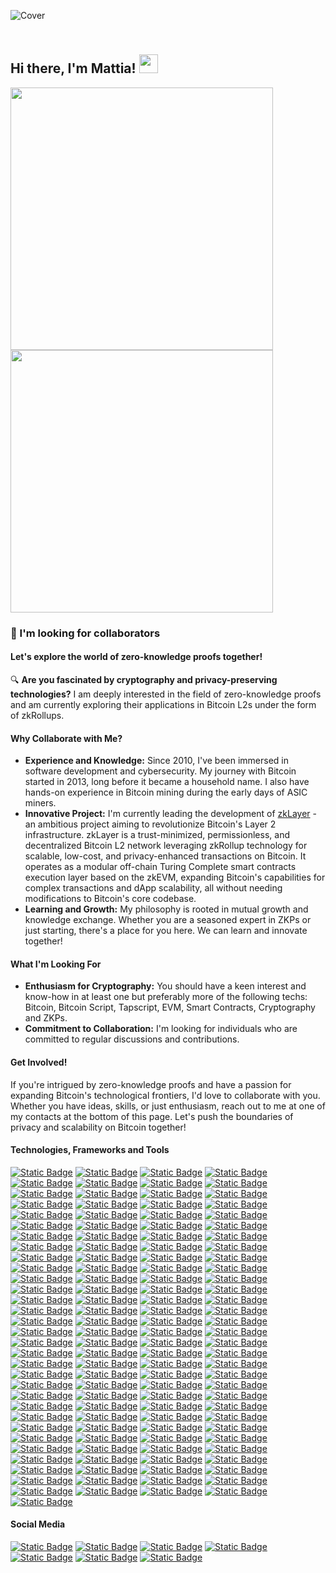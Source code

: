 ![Cover](https://miro.medium.com/v2/resize:fit:1358/0*eIhVp0KXrXSSHORN.gif)

## <br>Hi there, I'm Mattia! <img src="https://user-images.githubusercontent.com/42378118/110234147-e3259600-7f4e-11eb-95be-0c4047144dea.gif" width="30"><br>

<a href="#">
  <img src="https://github-readme-stats.vercel.app/api?username=btcleet&show_icons=true&count_private=true&hide_border=true&theme=github_dark" width="420" />
</a>
<a href="#">
  <img src="https://github-readme-stats.vercel.app/api/top-langs?username=btcleet&layout=compact&langs_count=8&hide_border=true&theme=github_dark" width="420" />
</a>

### 👀 I'm looking for collaborators

#### Let's explore the world of zero-knowledge proofs together!

🔍 **Are you fascinated by cryptography and privacy-preserving technologies?** I am deeply interested in the field of zero-knowledge proofs and am currently exploring their applications in Bitcoin L2s under the form of zkRollups.

#### Why Collaborate with Me?
- **Experience and Knowledge:** Since 2010, I've been immersed in software development and cybersecurity. My journey with Bitcoin started in 2013, long before it became a household name. I also have hands-on experience in Bitcoin mining during the early days of ASIC miners.
- **Innovative Project:** I'm currently leading the development of [zkLayer](https://www.github.com/zkLayer) - an ambitious project aiming to revolutionize Bitcoin's Layer 2 infrastructure. zkLayer is a trust-minimized, permissionless, and decentralized Bitcoin L2 network leveraging zkRollup technology for scalable, low-cost, and privacy-enhanced transactions on Bitcoin. It operates as a modular off-chain Turing Complete smart contracts execution layer based on the zkEVM, expanding Bitcoin's capabilities for complex transactions and dApp scalability, all without needing modifications to Bitcoin's core codebase.
- **Learning and Growth:** My philosophy is rooted in mutual growth and knowledge exchange. Whether you are a seasoned expert in ZKPs or just starting, there's a place for you here. We can learn and innovate together!

#### What I'm Looking For
- **Enthusiasm for Cryptography:** You should have a keen interest and know-how in at least one but preferably more of the following techs: Bitcoin, Bitcoin Script, Tapscript, EVM, Smart Contracts, Cryptography and ZKPs.
- **Commitment to Collaboration:** I'm looking for individuals who are committed to regular discussions and contributions.

#### Get Involved!
If you're intrigued by zero-knowledge proofs and have a passion for expanding Bitcoin's technological frontiers, I'd love to collaborate with you. Whether you have ideas, skills, or just enthusiasm, reach out to me at one of my contacts at the bottom of this page. Let's push the boundaries of privacy and scalability on Bitcoin together!

#### Technologies, Frameworks and Tools

[![Static Badge](https://img.shields.io/badge/-MacBook%20Pro-000000?style=for-the-badge&logo=apple&logoColor=%23FFFFFF)](#)
[![Static Badge](https://img.shields.io/badge/-Raspberry%20Pi-C7053D?style=for-the-badge&logo=raspberrypi&logoColor=%23FFFFFF)](#)
[![Static Badge](https://img.shields.io/badge/-Intel-0068B5?style=for-the-badge&logo=intel&logoColor=%23ffffff)](#)
[![Static Badge](https://img.shields.io/badge/-arm-0091BD?style=for-the-badge&logo=arm&logoColor=%23ffffff)](#)
[![Static Badge](https://img.shields.io/badge/-Risc--V-0A3799?style=for-the-badge&logo=riscv&logoColor=%23ffffff)](#)
[![Static Badge](https://img.shields.io/badge/-macOS-000000?style=for-the-badge&logo=apple&logoColor=%23FFFFFF)](#)
[![Static Badge](https://img.shields.io/badge/-Linux-FCC624?style=for-the-badge&logo=linux&logoColor=%23000000)](#)
[![Static Badge](https://img.shields.io/badge/-ZSH-F15A24?style=for-the-badge&logo=zsh&logoColor=FFFFFF)](#)
[![Static Badge](https://img.shields.io/badge/-Bash-4EAA25?style=for-the-badge&logo=gnubash&logoColor=FFFFFF)](#)
[![Static Badge](https://img.shields.io/badge/-iTerm-000000?style=for-the-badge&logo=iterm2&logoColor=FFFFFF)](#)
[![Static Badge](https://img.shields.io/badge/-Debian-D70A53?style=for-the-badge&logo=debian&logoColor=%23ffffff)](#)
[![Static Badge](https://img.shields.io/badge/-Ubuntu-DD4814?style=for-the-badge&logo=ubuntu&logoColor=%23ffffff)](#)
[![Static Badge](https://img.shields.io/badge/-Fedora-0B57A4?style=for-the-badge&logo=fedora&logoColor=%23ffffff)](#)
[![Static Badge](https://img.shields.io/badge/-Rocky-1BB981?style=for-the-badge&logo=rockylinux&logoColor=%23ffffff)](#)
[![Static Badge](https://img.shields.io/badge/-Red%20Hat-EE0000?style=for-the-badge&logo=redhat&logoColor=%23ffffff)](#)
[![Static Badge](https://img.shields.io/badge/-Suse-73BA25?style=for-the-badge&logo=suse&logoColor=%23ffffff)](#)
[![Static Badge](https://img.shields.io/badge/-OpenSuse-73BA25?style=for-the-badge&logo=opensuse&logoColor=%23ffffff)](#)
[![Static Badge](https://img.shields.io/badge/-Arch-1793D1?style=for-the-badge&logo=archlinux&logoColor=%23ffffff)](#)
[![Static Badge](https://img.shields.io/badge/-Gentoo-54487A?style=for-the-badge&logo=gentoo&logoColor=%23ffffff)](#)
[![Static Badge](https://img.shields.io/badge/-Tails-56347C?style=for-the-badge&logo=tails&logoColor=FFFFFF)](#)
[![Static Badge](https://img.shields.io/badge/-Kali-557C94?style=for-the-badge&logo=kalilinux&logoColor=FFFFFF)](#)
[![Static Badge](https://img.shields.io/badge/-OWASP-000000?style=for-the-badge&logo=owasp&logoColor=FFFFFF)](#)
[![Static Badge](https://img.shields.io/badge/-PortSwigger-FF6633?style=for-the-badge&logo=portswigger&logoColor=FFFFFF)](#)
[![Static Badge](https://img.shields.io/badge/-Tor-7D4698?style=for-the-badge&logo=torproject&logoColor=FFFFFF)](#)
[![Static Badge](https://img.shields.io/badge/-VMware-607078?style=for-the-badge&logo=vmware&logoColor=FFFFFF)](#)
[![Static Badge](https://img.shields.io/badge/-Virtual%20Box-%23183A61?style=for-the-badge&logo=virtualbox&logoColor=FFFFFF)](#)
[![Static Badge](https://img.shields.io/badge/-OpenWRT-00B5E2?style=for-the-badge&logo=openwrt&logoColor=FFFFFF)](#)
[![Static Badge](https://img.shields.io/badge/-OpenVPN-EA7E20?style=for-the-badge&logo=openvpn&logoColor=FFFFFF)](#)
[![Static Badge](https://img.shields.io/badge/-OpenSSL-721412?style=for-the-badge&logo=openssl&logoColor=FFFFFF)](#)
[![Static Badge](https://img.shields.io/badge/-WireGuard-88171A?style=for-the-badge&logo=wireguard&logoColor=FFFFFF)](#)
[![Static Badge](https://img.shields.io/badge/-PiHole-96060C?style=for-the-badge&logo=pihole&logoColor=FFFFFF)](#)
[![Static Badge](https://img.shields.io/badge/-Proton-6D4AFF?style=for-the-badge&logo=proton&logoColor=FFFFFF)](#)
[![Static Badge](https://img.shields.io/badge/-Bitwarden-175DDC?style=for-the-badge&logo=bitwarden&logoColor=FFFFFF)](#)
[![Static Badge](https://img.shields.io/badge/-Visual%20Studio%20Code-0078D7?style=for-the-badge&logo=visualstudiocode&logoColor=%23ffffff)](#)
[![Static Badge](https://img.shields.io/badge/-Sublime%20Text-FD911F?style=for-the-badge&logo=sublimetext&logoColor=%23ffffff)](#)
[![Static Badge](https://img.shields.io/badge/-Vim-0A9832?style=for-the-badge&logo=vim&logoColor=%23ffffff)](#)
[![Static Badge](https://img.shields.io/badge/-HTML5-de4610?style=for-the-badge&logo=HTML5&logoColor=%23FFFFFF)](#)
[![Static Badge](https://img.shields.io/badge/-CSS3-264de4?style=for-the-badge&logo=CSS3&logoColor=%23FFFFFF)](#)
[![Static Badge](https://img.shields.io/badge/-Sass-c76396?style=for-the-badge&logo=sass&logoColor=FFFFFF)](#)
[![Static Badge](https://img.shields.io/badge/-TailwindCSS-06B6D4?style=for-the-badge&logo=tailwindcss&logoColor=FFFFFF)](#)
[![Static Badge](https://img.shields.io/badge/-TailwindUI-06B6D4?style=for-the-badge&logo=tailwindcss&logoColor=FFFFFF)](#)
[![Static Badge](https://img.shields.io/badge/-ChakraUI-319795?style=for-the-badge&logo=chakraui&logoColor=FFFFFF)](#)
[![Static Badge](https://img.shields.io/badge/-NextUI-000000?style=for-the-badge&logo=nextUI&logoColor=FFFFFF)](#)
[![Static Badge](https://img.shields.io/badge/-RadixUI-161618?style=for-the-badge&logo=radixui&logoColor=FFFFFF)](#)
[![Static Badge](https://img.shields.io/badge/-Shadcn%2FUI-000000?style=for-the-badge&logo=shadcnui&logoColor=FFFFFF)](#)
[![Static Badge](https://img.shields.io/badge/-MUI-007FFF?style=for-the-badge&logo=mui&logoColor=FFFFFF)](#)
[![Static Badge](https://img.shields.io/badge/-Bootstrap-7952B3?style=for-the-badge&logo=bootstrap&logoColor=FFFFFF)](#)
[![Static Badge](https://img.shields.io/badge/-Javascript-F0DB4F?style=for-the-badge&logo=javascript&logoColor=%23000)](#)
[![Static Badge](https://img.shields.io/badge/-Typescript-287ACB?style=for-the-badge&logo=typescript&logoColor=%23ffffff)](#)
[![Static Badge](https://img.shields.io/badge/-Node.JS-6CC24A?style=for-the-badge&logo=node.js&logoColor=%23FFFFFF)](#)
[![Static Badge](https://img.shields.io/badge/-pnpm-F9AD01?style=for-the-badge&logo=pnpm&logoColor=FFFFFF)](#)
[![Static Badge](https://img.shields.io/badge/-Yarn-2C8EBB?style=for-the-badge&logo=yarn&logoColor=FFFFFF)](#)
[![Static Badge](https://img.shields.io/badge/-npm-c63332?style=for-the-badge&logo=npm&logoColor=FFFFFF)](#)
[![Static Badge](https://img.shields.io/badge/-.env-ECD53F?style=for-the-badge&logo=dotenv&logoColor=000000)](#)
[![Static Badge](https://img.shields.io/badge/-React-20232A?style=for-the-badge&logo=react&logoColor=5FD5F4)](#)
[![Static Badge](https://img.shields.io/badge/-Redux-593c88?style=for-the-badge&logo=redux&logoColor=FFFFFF)](#)
[![Static Badge](https://img.shields.io/badge/-ESLint-4B32C3?style=for-the-badge&logo=eslint&logoColor=FFFFFF)](#)
[![Static Badge](https://img.shields.io/badge/-Jest-C21325?style=for-the-badge&logo=jest&logoColor=FFFFFF)](#)
[![Static Badge](https://img.shields.io/badge/-Cypress-69D3A7?style=for-the-badge&logo=cypress&logoColor=FFFFFF)](#)
[![Static Badge](https://img.shields.io/badge/-Mocha-8D6748?style=for-the-badge&logo=mocha&logoColor=FFFFFF)](#)
[![Static Badge](https://img.shields.io/badge/-Sentry-362D59?style=for-the-badge&logo=sentry&logoColor=FFFFFF)](#)
[![Static Badge](https://img.shields.io/badge/-SRG--SSR-AF001E?style=for-the-badge&logo=srgssr&logoColor=FFFFFF)](#)
[![Static Badge](https://img.shields.io/badge/-Next.js-000000?style=for-the-badge&logo=next.js&logoColor=%23FFFFFF)](#)
[![Static Badge](https://img.shields.io/badge/-VITE-646CFF?style=for-the-badge&logo=vite&logoColor=FFFFFF)](#)
[![Static Badge](https://img.shields.io/badge/-Remix-000000?style=for-the-badge&logo=remix&logoColor=FFFFFF)](#)
[![Static Badge](https://img.shields.io/badge/-Astro-BC52EE?style=for-the-badge&logo=astro&logoColor=FFFFFF)](#)
[![Static Badge](https://img.shields.io/badge/-Nest.js-E0234E?style=for-the-badge&logo=nestjs&logoColor=FFFFFF)](#)
[![Static Badge](https://img.shields.io/badge/-Svelte-f43b00?style=for-the-badge&logo=svelte&logoColor=FFFFFF)](#)
[![Static Badge](https://img.shields.io/badge/-Vue.JS-42B883?style=for-the-badge&logo=vue.js&logoColor=FFFFFF)](#)
[![Static Badge](https://img.shields.io/badge/-Nuxt.js-1DDC81?style=for-the-badge&logo=nuxt.js&logoColor=FFFFFF)](#)
[![Static Badge](https://img.shields.io/badge/-GraphQL-e535ab?style=for-the-badge&logo=graphql&logoColor=FFFFFF)](#)
[![Static Badge](https://img.shields.io/badge/-Postman-FF6C37?style=for-the-badge&logo=postman&logoColor=FFFFFF)](#)
[![Static Badge](https://img.shields.io/badge/-Turbo-5CD8E5?style=for-the-badge&logo=turbo&logoColor=000000)](#)
[![Static Badge](https://img.shields.io/badge/-Perl-39457E?style=for-the-badge&logo=perl&logoColor=FFFFFF)](#)
[![Static Badge](https://img.shields.io/badge/-Python-306998?style=for-the-badge&logo=Python&logoColor=%23FFFFFF)](#)
[![Static Badge](https://img.shields.io/badge/-PyPI-3775A9?style=for-the-badge&logo=pypi&logoColor=FFFFFF)](#)
[![Static Badge](https://img.shields.io/badge/-Django-092e20?style=for-the-badge&logo=django&logoColor=FFFFFF)](#)
[![Static Badge](https://img.shields.io/badge/-Flask-41AEC4?style=for-the-badge&logo=flask&logoColor=FFFFFF)](#)
[![Static Badge](https://img.shields.io/badge/-Ruby-A91401?style=for-the-badge&logo=ruby&logoColor=%23FFFFFF)](#)
[![Static Badge](https://img.shields.io/badge/-Rails-CC0000?style=for-the-badge&logo=rubyonrails&logoColor=%23FFFFFF)](#)
[![Static Badge](https://img.shields.io/badge/-Go-29BEB0?style=for-the-badge&logo=Go&logoColor=%23FFFFFF)](#)
[![Static Badge](https://img.shields.io/badge/-Gin-2A90D1?style=for-the-badge&logo=gin&logoColor=FFFFFF)](#)
[![Static Badge](https://img.shields.io/badge/-Erlang-A90533?style=for-the-badge&logo=erlang&logoColor=FFFFFF)](#)
[![Static Badge](https://img.shields.io/badge/-Elixir-4B275F?style=for-the-badge&logo=elixir&logoColor=FFFFFF)](#)
[![Static Badge](https://img.shields.io/badge/-Phoenix-FD4F00?style=for-the-badge&logo=phoenixframework&logoColor=FFFFFF)](#)
[![Static Badge](https://img.shields.io/badge/-Rust-B7410E?style=for-the-badge&logo=rust&logoColor=%23FFFFFF)](#)
[![Static Badge](https://img.shields.io/badge/-TOML-9C4121?style=for-the-badge&logo=toml&logoColor=FFFFFF)](#)
[![Static Badge](https://img.shields.io/badge/-YAML-CB171E?style=for-the-badge&logo=yaml&logoColor=FFFFFF)](#)
[![Static Badge](https://img.shields.io/badge/-Markdown-005B96?style=for-the-badge&logo=markdown&logoColor=%23FFFFFF)](#)
[![Static Badge](https://img.shields.io/badge/-WebAssembly-624DE9?style=for-the-badge&logo=webassembly&logoColor=%23FFFFFF)](#)
[![Static Badge](https://img.shields.io/badge/-Solidity-303135?style=for-the-badge&logo=solidity&logoColor=%23FFFFFF)](#)
[![Static Badge](https://img.shields.io/badge/-OpenZeppelin-4E5EE4?style=for-the-badge&logo=openzeppelin&logoColor=FFFFFF)](#)
[![Static Badge](https://img.shields.io/badge/-PostgreSQL-0064a5?style=for-the-badge&logo=postgresql&logoColor=FFFFFF)](#)
[![Static Badge](https://img.shields.io/badge/-MariaDB-073545?style=for-the-badge&logo=mariadb&logoColor=FFFFFF)](#)
[![Static Badge](https://img.shields.io/badge/-Redis-D82C20?style=for-the-badge&logo=redis&logoColor=FFFFFF)](#)
[![Static Badge](https://img.shields.io/badge/-Git-F1502F?style=for-the-badge&logo=git&logoColor=FFFFFF)](#)
[![Static Badge](https://img.shields.io/badge/-Docker-0DB7ED?style=for-the-badge&logo=docker&logoColor=FFFFFF)](#)
[![Static Badge](https://img.shields.io/badge/-Portainer-13BEF9?style=for-the-badge&logo=portainer&logoColor=FFFFFF)](#)
[![Static Badge](https://img.shields.io/badge/-Kubernetes-3970E4?style=for-the-badge&logo=kubernetes&logoColor=FFFFFF)](#)
[![Static Badge](https://img.shields.io/badge/-Ansible-EE0000?style=for-the-badge&logo=ansible&logoColor=FFFFFF)](#)
[![Static Badge](https://img.shields.io/badge/-Nginx-0B9539?style=for-the-badge&logo=nginx&logoColor=FFFFFF)](#)
[![Static Badge](https://img.shields.io/badge/-Nginx%20Proxy%20Manager-F15833?style=for-the-badge&logo=nginxproxymanager&logoColor=FFFFFF)](#)
[![Static Badge](https://img.shields.io/badge/-Envoy-D14A9B?style=for-the-badge&logo=envoyproxy&logoColor=FFFFFF)](#)
[![Static Badge](https://img.shields.io/badge/-Jenkins-D33834?style=for-the-badge&logo=jenkins&logoColor=FFFFFF)](#)
[![Static Badge](https://img.shields.io/badge/-Travis%20CI-3EAAAF?style=for-the-badge&logo=travisci&logoColor=FFFFFF)](#)
[![Static Badge](https://img.shields.io/badge/-Circle%20CI-343434?style=for-the-badge&logo=circleci&logoColor=FFFFFF)](#)
[![Static Badge](https://img.shields.io/badge/-GitHub-000000?style=for-the-badge&logo=github&logoColor=FFFFFF)](#)
[![Static Badge](https://img.shields.io/badge/-Leetcode-FFA116?style=for-the-badge&logo=leetcode&logoColor=FFFFFF)](#)
[![Static Badge](https://img.shields.io/badge/-Trello-0052CC?style=for-the-badge&logo=trello&logoColor=FFFFFF)](#)
[![Static Badge](https://img.shields.io/badge/-GitBook-3884FF?style=for-the-badge&logo=gitbook&logoColor=FFFFFF)](#)
[![Static Badge](https://img.shields.io/badge/-Vercel-000000?style=for-the-badge&logo=vercel&logoColor=FFFFFF)](#)
[![Static Badge](https://img.shields.io/badge/-Netlify-00C7B7?style=for-the-badge&logo=netlify&logoColor=FFFFFF)](#)
[![Static Badge](https://img.shields.io/badge/-Heroku-430098?style=for-the-badge&logo=heroku&logoColor=FFFFFF)](#)
[![Static Badge](https://img.shields.io/badge/-AWS-232F3E?style=for-the-badge&logo=amazonaws&logoColor=FFFFFF)](#)
[![Static Badge](https://img.shields.io/badge/-Google%20Cloud-4285F4?style=for-the-badge&logo=googlecloud&logoColor=FFFFFF)](#)
[![Static Badge](https://img.shields.io/badge/-Digital%20Ocean-0080FF?style=for-the-badge&logo=digitalocean&logoColor=FFFFFF)](#)
[![Static Badge](https://img.shields.io/badge/-Alibaba%20Cloud-FF6A00?style=for-the-badge&logo=alibabacloud&logoColor=FFFFFF)](#)
[![Static Badge](https://img.shields.io/badge/-IBM%20Cloud-1261FE?style=for-the-badge&logo=ibmcloud&logoColor=FFFFFF)](#)
[![Static Badge](https://img.shields.io/badge/-Cloudflare-F38020?style=for-the-badge&logo=cloudflare&logoColor=FFFFFF)](#)
[![Static Badge](https://img.shields.io/badge/-Bitcoin-F7931A?style=for-the-badge&logo=Bitcoin&logoColor=%23FFFFFF&color=F7931A)](#)
[![Static Badge](https://img.shields.io/badge/-Lightning-792EE5?style=for-the-badge&logo=lightning&logoColor=FFFFFF&)](#)
[![Static Badge](https://img.shields.io/badge/-Ethereum-37367B?style=for-the-badge&logo=ethereum&logoColor=FFFFFF)](#)
[![Static Badge](https://img.shields.io/badge/-Litecoin-325999?style=for-the-badge&logo=litecoin&logoColor=FFFFFF)](#)
[![Static Badge](https://img.shields.io/badge/-Monero-f46201?style=for-the-badge&logo=monero&logoColor=FFFFFF)](#)
[![Static Badge](https://img.shields.io/badge/-Zcash-%23edb226?style=for-the-badge&logo=zcash&logoColor=000000)](#)

#### Social Media

<a href="https://www.twitter.com/btcleet">![Static Badge](https://img.shields.io/badge/-X-000000?style=for-the-badge&logo=X&logoColor=%23FFFFFF&color=000000)</a>
<a href="https://www.linkedin.com/in/pntmtt">![Static Badge](https://img.shields.io/badge/-LinkedIn-0077B5?style=for-the-badge&logo=LinkedIn&logoColor=%23FFFFFF)</a>
<a href="https://www.crunchbase.com/person/mattia-pintus">![Static Badge](https://img.shields.io/badge/-Crunchbase-0288D1?style=for-the-badge&logo=crunchbase&logoColor=FFFFFF)</a>
<a href="https://www.calendly.com/pntmtt">![Static Badge](https://img.shields.io/badge/-Calendly-006BFF?style=for-the-badge&logo=calendly&logoColor=FFFFFF)</a>
<a href="https://www.discordapp.com/users/F421275898344636416">![Static Badge](https://img.shields.io/badge/-Discord-7289DA?style=for-the-badge&logo=discord&logoColor=%23FFFFFF)</a>
<a href="https://t.me/btcleet">![Static Badge](https://img.shields.io/badge/-Telegram-229ED9?style=for-the-badge&logo=telegram&logoColor=%23FFFFFF)</a>
<a href="xmpp:btcleet@rogue.im">![Static Badge](https://img.shields.io/badge/-XMPP-050708?style=for-the-badge&logo=xmpp&logoColor=%23FFFFFF)</a>
